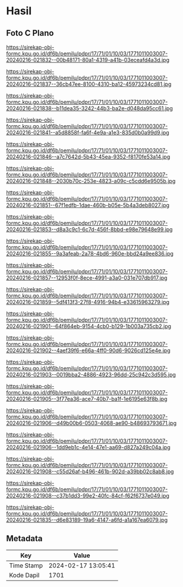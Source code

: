 # Hasil

## Foto C Plano

https://sirekap-obj-formc.kpu.go.id/df6b/pemilu/pdpr/17/71/01/10/03/1771011003007-20240216-021832--00b48171-80a1-4319-a41b-03eceafd4a3d.jpg

https://sirekap-obj-formc.kpu.go.id/df6b/pemilu/pdpr/17/71/01/10/03/1771011003007-20240216-021837--36cb47ee-8100-4310-ba12-45973234cd81.jpg

https://sirekap-obj-formc.kpu.go.id/df6b/pemilu/pdpr/17/71/01/10/03/1771011003007-20240216-021838--b11dea35-3242-44b3-ba2e-d048da95cc61.jpg

https://sirekap-obj-formc.kpu.go.id/df6b/pemilu/pdpr/17/71/01/10/03/1771011003007-20240216-021841--a5d8858f-fa6f-4e9a-a1e3-835d0b0a99d9.jpg

https://sirekap-obj-formc.kpu.go.id/df6b/pemilu/pdpr/17/71/01/10/03/1771011003007-20240216-021846--a7c7642d-5b43-45ea-9352-f8170fe53a14.jpg

https://sirekap-obj-formc.kpu.go.id/df6b/pemilu/pdpr/17/71/01/10/03/1771011003007-20240216-021848--2030b70c-253e-4823-a09c-c5cdd6e9505b.jpg

https://sirekap-obj-formc.kpu.go.id/df6b/pemilu/pdpr/17/71/01/10/03/1771011003007-20240216-021851--67f1edfb-1dae-460b-b05e-5b4a3deb8027.jpg

https://sirekap-obj-formc.kpu.go.id/df6b/pemilu/pdpr/17/71/01/10/03/1771011003007-20240216-021853--d8a3c9c1-6c7d-456f-8bbd-e98e79648e99.jpg

https://sirekap-obj-formc.kpu.go.id/df6b/pemilu/pdpr/17/71/01/10/03/1771011003007-20240216-021855--9a3afeab-2a78-4bd6-960e-bbd24a9ee836.jpg

https://sirekap-obj-formc.kpu.go.id/df6b/pemilu/pdpr/17/71/01/10/03/1771011003007-20240216-021857--12953f0f-8ece-4991-a3a0-031e707db917.jpg

https://sirekap-obj-formc.kpu.go.id/df6b/pemilu/pdpr/17/71/01/10/03/1771011003007-20240216-021859--5df413f3-27f8-4916-94b4-e33615963279.jpg

https://sirekap-obj-formc.kpu.go.id/df6b/pemilu/pdpr/17/71/01/10/03/1771011003007-20240216-021901--64f864eb-9154-4cb0-b129-1b003a735cb2.jpg

https://sirekap-obj-formc.kpu.go.id/df6b/pemilu/pdpr/17/71/01/10/03/1771011003007-20240216-021902--4aef39f6-e66a-4ff0-90d6-9026cd125e4e.jpg

https://sirekap-obj-formc.kpu.go.id/df6b/pemilu/pdpr/17/71/01/10/03/1771011003007-20240216-021903--0019bba2-4886-4923-96dd-25c942c3d595.jpg

https://sirekap-obj-formc.kpu.go.id/df6b/pemilu/pdpr/17/71/01/10/03/1771011003007-20240216-021905--3f77ea36-ace7-40b7-ba1f-1e6195e63f8b.jpg

https://sirekap-obj-formc.kpu.go.id/df6b/pemilu/pdpr/17/71/01/10/03/1771011003007-20240216-021906--d49b00b6-0503-4068-ae90-b48693793671.jpg

https://sirekap-obj-formc.kpu.go.id/df6b/pemilu/pdpr/17/71/01/10/03/1771011003007-20240216-021906--1dd9eb1c-4e14-47e1-aa69-d827a249c04a.jpg

https://sirekap-obj-formc.kpu.go.id/df6b/pemilu/pdpr/17/71/01/10/03/1771011003007-20240216-021908--c55d26af-b496-461b-902d-a39bb02c8ab8.jpg

https://sirekap-obj-formc.kpu.go.id/df6b/pemilu/pdpr/17/71/01/10/03/1771011003007-20240216-021908--c37b1dd3-99e2-40fc-84cf-f62f6737e049.jpg

https://sirekap-obj-formc.kpu.go.id/df6b/pemilu/pdpr/17/71/01/10/03/1771011003007-20240216-021835--d6e83189-19a6-4147-a6fd-a1a167ea6079.jpg


## Metadata

| Key        | Value               |
| ---------- | ------------------- |
| Time Stamp | 2024-02-17 13:05:41 |
| Kode Dapil | 1701                |



